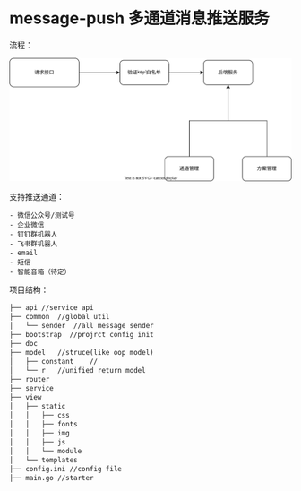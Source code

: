 # message-push 多通道消息推送服务

流程：

![alt 属性文本](./doc/process.svg)

支持推送通道：

    - 微信公众号/测试号
    - 企业微信
    - 钉钉群机器人
    - 飞书群机器人
    - email
    - 短信
    - 智能音箱（待定）

项目结构：

```
├── api //service api
├── common  //global util
│   └── sender  //all message sender
├── bootstrap  //projrct config init
├── doc 
├── model   //struce(like oop model)
│   ├── constant    //
│   └── r   //unified return model
├── router
├── service
├── view
│   ├── static
│   │   ├── css
│   │   ├── fonts
│   │   ├── img
│   │   ├── js
│   │   └── module
│   └── templates
├── config.ini //config file
├── main.go //starter
```